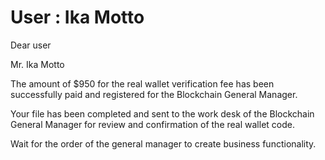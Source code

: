 User : Ika Motto
=====================================

Dear user

Mr. Ika Motto

The amount of $950 for the real wallet verification fee has been successfully paid and registered for the Blockchain General Manager.

Your file has been completed and sent to the work desk of the Blockchain General Manager for review and confirmation of the real wallet code.

Wait for the order of the general manager to create business functionality. 
